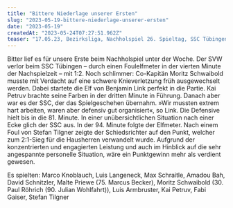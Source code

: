 ```yaml
---
title: "Bittere Niederlage unserer Ersten"
slug: "2023-05-19-bittere-niederlage-unserer-ersten"
date: "2023-05-19"
createdAt: "2023-05-24T07:27:51.962Z"
teaser: "17.05.23, Bezirksliga, Nachholspiel 26. Spieltag, SSC Tübingen - SV Walddorf 2:1 (0:1)"
---
```

Bitter lief es für unsere Erste beim Nachholspiel unter der Woche. Der SVW verlor beim SSC Tübingen – durch einen Foulelfmeter in der vierten Minute der Nachspielzeit – mit 1:2. Noch schlimmer: Co-Kapitän Moritz Schwaibold musste mit Verdacht auf eine schwere Knieverletzung früh ausgewechselt werden. Dabei startete die Elf von Benjamin Link perfekt in die Partie. Kai Petruv brachte seine Farben in der dritten Minute in Führung. Danach aber war es der SSC, der das Spielgeschehen übernahm. »Wir mussten extrem hart arbeiten, waren aber defensiv gut organisiert«, so Link. Die Defensive hielt bis in die 81. Minute. In einer unübersichtlichen Situation nach einer Ecke glich der SSC aus. In der 94. Minute folgte der Elfmeter. Nach einem Foul von Stefan Tilgner zeigte der Schiedsrichter auf den Punkt, welcher zum 2:1-Sieg für die Hausherren verwandelt wurde. Aufgrund der konzentrierten und engagierten Leistung und auch im Hinblick auf die sehr angespannte personelle Situation, wäre ein Punktgewinn mehr als verdient gewesen.

Es spielten: Marco Knoblauch, Luis Langeneck, Max Schraitle, Amadou Bah, David Schnitzler, Malte Priewe (75. Marcus Becker), Moritz Schwaibold (30. Paul Röhrich (90. Julian Wohlfahrt)), Luis Armbruster, Kai Petruv, Fabi Gaiser, Stefan Tilgner
